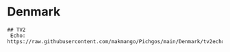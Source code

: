 # Denmark
    ## TV2
     Echo: https://raw.githubusercontent.com/makmango/Pichgos/main/Denmark/tv2echo.png
